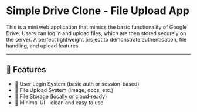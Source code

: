 # Simple Drive Clone - File Upload App

This is a mini web application that mimics the basic functionality of Google Drive. Users can log in and upload files, which are then stored securely on the server. A perfect lightweight project to demonstrate authentication, file handling, and upload features.

---

## 🔧 Features

- 🔐 User Login System (basic auth or session-based)
- 📁 File Upload System (image, docs, etc.)
- 💾 File Storage (locally or cloud-ready)
- 🧹 Minimal UI – clean and easy to use
